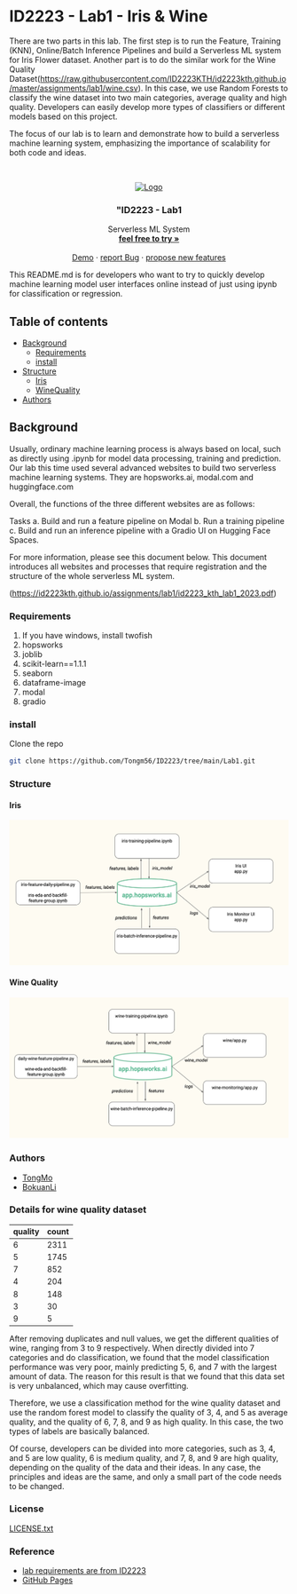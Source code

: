 
# ID2223 - Lab1 - Iris & Wine

There are two parts in this lab. The first step is to run the Feature, Training (KNN), Online/Batch Inference Pipelines and build a Serverless ML system for Iris Flower dataset. Another part is to do the similar work for the Wine Quality Dataset(https://raw.githubusercontent.com/ID2223KTH/id2223kth.github.io/master/assignments/lab1/wine.csv). In this case, we use Random Forests to classify the wine dataset into two main categories, average quality and high quality. Developers can easily develop more types of classifiers or different models based on this project. 

The focus of our lab is to learn and demonstrate how to build a serverless machine learning system, emphasizing the importance of scalability for both code and ideas.

<!-- PROJECT SHIELDS -->
<!-- @import "[TOC]" {cmd="toc" depthFrom=1 depthTo=6 orderedList=false} -->
<!-- PROJECT LOGO -->
<br />

<p align="center">
  <a href="https://github.com/Tongm56/ID2223/tree/main/Lab1">
    <img src="https://raw.githubusercontent.com/bokuan/ID2223/main/average.png?token=GHSAT0AAAAAACHL4DAOO2XQVNTSNYIPH476ZKY6VSQ" alt="Logo" width="300" height="300">
  </a>

  <h3 align="center">"ID2223 - Lab1</h3>
  <p align="center">
    Serverless ML System
    <br />
    <a href="https://github.com/Tongm56/ID2223/tree/main/Lab1"><strong>feel free to try »</strong></a>
    <br />
    <br />
    <a href="https://github.com/Tongm56/ID2223/tree/main/Lab1">Demo</a>
    ·
    <a href="https://github.com/Tongm56/ID2223/issues">report Bug</a>
    ·
    <a href="https://github.com/Tongm56/ID2223/issues">propose new features</a>
  </p>

</p>

This README.md is for developers who want to try to quickly develop machine learning model user interfaces online instead of just using ipynb for classification or regression.
 
## Table of contents

- [Background](#Background)
  - [Requirements](#Requirements)
  - [install](#install)
- [Structure](#Structure)
  - [Iris](#Iris)
  - [WineQuality](#WineQuality)
- [Authors](#Authors)

## Background
Usually, ordinary machine learning process is always based on local, such as directly using .ipynb for model data processing, training and prediction. Our lab this time used several advanced websites to build two serverless machine learning systems. They are hopsworks.ai, modal.com and huggingface.com

Overall, the functions of the three different websites are as follows: 

Tasks
a. Build and run a feature pipeline on Modal
b. Run a training pipeline
c. Build and run an inference pipeline with a Gradio UI on Hugging Face Spaces.

For more information, please see this document below. This document introduces all websites and processes that require registration and the structure of the whole serverless ML system. 

(https://id2223kth.github.io/assignments/lab1/id2223_kth_lab1_2023.pdf)

### Requirements
1. If you have windows, install twofish
2. hopsworks
3. joblib
4. scikit-learn==1.1.1
5. seaborn
6. dataframe-image
7. modal
8. gradio

### **install**
Clone the repo

```sh
git clone https://github.com/Tongm56/ID2223/tree/main/Lab1.git
```
### Structure
#### Iris 

[![Iris](https://github.com/Tongm56/ID2223/blob/main/Lab1/Iris.png)](https://github.com/Tongm56/ID2223/blob/main/Lab1/Iris.png)

#### Wine Quality 

[![WineQuality](https://github.com/Tongm56/ID2223/blob/main/Lab1/wine.png)](https://github.com/Tongm56/ID2223/blob/main/Lab1/wine.png)

### Authors
- [TongMo](https://github.com/Tongm56)
- [BokuanLi](https://github.com/bokuan)

### Details for wine quality dataset
| quality | count |
|---------|-------|
| 6       | 2311  |
| 5       | 1745  |
| 7       | 852   |
| 4       | 204   |
| 8       | 148   |
| 3       | 30    |
| 9       | 5     |

After removing duplicates and null values, we get the different qualities of wine, ranging from 3 to 9 respectively. When directly divided into 7 categories and do classification, we found that the model classification performance was very poor, mainly predicting 5, 6, and 7 with the largest amount of data. The reason for this result is that we found that this data set is very unbalanced, which may cause overfitting. 

Therefore, we use a classification method for the wine quality dataset and use the random forest model to classify the quality of 3, 4, and 5 as average quality, and the quality of 6, 7, 8, and 9 as high quality. In this case, the two types of labels are basically balanced.

Of course, developers can be divided into more categories, such as 3, 4, and 5 are low quality, 6 is medium quality, and 7, 8, and 9 are high quality, depending on the quality of the data and their ideas. In any case, the principles and ideas are the same, and only a small part of the code needs to be changed.
### License

 [LICENSE.txt](https://github.com/Tongm56/ID2223/blob/main/LICENSE)

### Reference

- [lab requirements are from ID2223](https://id2223kth.github.io/assignments/lab1/id2223_kth_lab1_2023.pdf)
- [GitHub Pages](https://pages.github.com)




